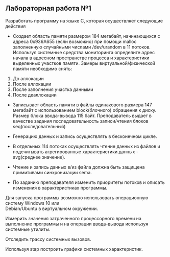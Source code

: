 ## Лабораторная работа №1

Разработать программу на языке С, которая осуществляет следующие действия

  - Создает область памяти размером 184 мегабайт, начинающихся с адреса 0x936A655 (если возможно) 
    при помощи malloc заполненную случайными числами /dev/urandom в 11 потоков. 
    Используя системные средства мониторинга определите адрес начала в адресном пространстве 
    процесса и характеристики выделенных участков памяти. Замеры виртуальной/физической 
    памяти необходимо снять:

  1. До аллокации
  2. После аллокации
  3. После заполнения участка данными
  4. После деаллокации

  - Записывает область памяти в файлы одинакового размера 147 мегабайт с использованием 
    block(блочного) обращения к диску. Размер блока ввода-вывода 115 байт. 
    Преподаватель выдает в качестве задания последовательность записи/чтения блоков 
    seq(последовательный)

  - Генерацию данных и запись осуществлять в бесконечном цикле.

  - В отдельных 114 потоках осуществлять чтение данных из файлов и подсчитывать агрегированные 
    характеристики данных - avg(среднее значение).

  - Чтение и запись данных в/из файла должна быть защищена примитивами синхронизации sema.

  - По заданию преподавателя изменить приоритеты потоков и описать изменения в характеристиках программы. 

Для запуска программы возможно использовать операционную систему Windows 10 или  
Debian/Ubuntu в виртуальном окружении. 

Измерить значения затраченного процессорного времени на выполнение программы и на операции 
ввода-вывода используя системные утилиты.

Отследить трассу системных вызовов. 

Используя stap построить графики системных характеристик. 

 
